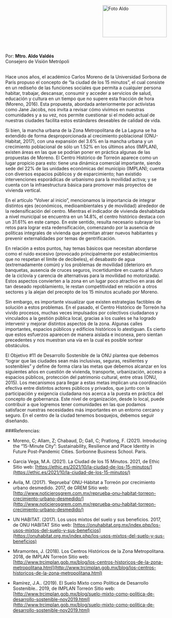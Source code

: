 <p>
    <a title="ir a Otras Publicaciones" href="http://www.trcimplan.gob.mx/autores/mtro-aldo-valdes-lopez.html"><img class="img-responsive contenido-imagen" src="../imagenes/128/otros/Aldo.png" align="right" alt="Foto Aldo" width="200" height="100"></a>
</p>

</br></br></br></br></br></br></br></br>

Por: <b>Mtro. Aldo Valdés</b> </br>
Consejero de Visión Metrópoli
</br></br>



Hace unos años, el académico Carlos Moreno de la Universidad Sorbona de París propuso el concepto de “la ciudad de los 15 minutos”, el cual consiste en un rediseño de las funciones sociales que permita a cualquier persona habitar, trabajar, descansar, consumir y acceder a servicios de salud, educación y cultura en un tiempo que no supere esta fracción de hora (Moreno, 2016). Esta propuesta, abordada anteriormente por activistas como Jane Jacobs, nos invita a revisar cómo vivimos en nuestras comunidades y a su vez, nos permite cuestionar si el modelo actual de nuestras ciudades facilita estos estándares deseables de calidad de vida.

Si bien, la mancha urbana de la Zona Metropolitana de La Laguna se ha extendido de forma desproporcionada al crecimiento poblacional (ONU-Habitat, 2017), con una expansión del 3.6% en la mancha urbana y un crecimiento poblacional de sólo un 1.52% en los últimos años (IMPLAN), existen áreas en las que se podrían poner en práctica algunas de las propuestas de Moreno. El Centro Histórico de Torreón aparece como un lugar propicio para esto: tiene una dinámica comercial importante, siendo sede del 22% de las unidades económicas del municipio (IMPLAN); cuenta con diversos espacios públicos y de esparcimiento; han existido intervenciones esporádicas de urbanismo para la movilidad activa; y se cuenta con la infraestructura básica para promover más proyectos de vivienda vertical.

En el artículo “Volver al inicio”, mencionamos la importancia de integrar distintos ejes (económicos, medioambientales y de movilidad) alrededor de la redensificación del centro. Mientras el indicador de vivienda deshabitada a nivel municipal se encuentra en un 14.8%, el centro histórico destaca con un 31.61% en este campo. En este sentido, resulta necesario subrayar los retos para lograr esta redensificación, comenzando por la ausencia de políticas integrales de vivienda que permitan atraer nuevos habitantes y prevenir externalidades por temas de gentrificación.

En relación a estos puntos, hay temas básicos que necesitan abordarse como el ruido excesivo (provocado principalmente por establecimientos que no respetan el límite de decibeles), el desabasto de agua (extremadamente común) y los problemas de movilidad (deterioro en banquetas, ausencia de cruces seguros, incertidumbre en cuanto al futuro de la ciclovía y carencia de alternativas para la movilidad no motorizada). Estos aspectos convierten a la zona en un lugar poco atractivo en aras del tan deseado repoblamiento, le restan competitividad en relación a otros sectores y la alejan del precepto de los 15 minutos acuñado por Moreno.

Sin embargo, es importante visualizar que existen estrategias factibles de solución a estos problemas. En el pasado, el Centro Histórico de Torreón ha vivido procesos, muchas veces impulsados por colectivos ciudadanos y vinculados a la gestión pública local, gracias a los cuales se ha logrado intervenir y mejorar distintos aspectos de la zona. Algunas calles importantes, espacios públicos y edificios históricos lo atestiguan. Es cierto que estos esfuerzos aparecen de manera aislada e inconexa, pero sientan precedentes y nos muestran una vía en la cual es posible sortear obstáculos.

El Objetivo #11 de Desarrollo Sostenible de la ONU plantea que debemos “lograr que las ciudades sean más inclusivas, seguras, resilientes y sostenibles” y define de forma clara las metas que debemos alcanzar en los siguientes años en cuestión de vivienda, transporte, urbanización, acceso a espacios públicos, protección del patrimonio cultural, entre otras (ONU, 2015). Los mecanismos para llegar a estas metas implican una coordinación efectiva entre distintos actores públicos y privados, que junto con la participación y exigencia ciudadana nos acerca a la puesta en práctica del concepto de gobernanza. Este nivel de organización, desde lo local, puede contribuir a que logremos tener comunidades en las que podamos satisfacer nuestras necesidades más importantes en un entorno cercano y seguro. En el centro de la ciudad tenemos bosquejos, debemos seguir diseñando.

###Referencias:

- Moreno, C; Allam, Z; Chabaud, D; Gall, C; Pratlong, F. (2021). Introducing the “15-Minute City”: Sustainability, Resilience and Place Identity in Future Post-Pandemic Cities. Sorbonne Business School. Paris.

- Garcia Vega, M.A. (2021). La Ciudad de los 15 Minutos. 2021, de Ethic Sitio web: [https://ethic.es/2021/10/la-ciudad-de-los-15-minutos/](https://ethic.es/2021/10/la-ciudad-de-los-15-minutos/)

- Avila, M. (2017). ‘Reprueba’ ONU-Hábitat a Torreón por crecimiento urbano desmedido. 2017, de GREM Sitio web: [http://www.noticierosgrem.com.mx/reprueba-onu-habitat-torreon-crecimiento-urbano-desmedido/](http://www.noticierosgrem.com.mx/reprueba-onu-habitat-torreon-crecimiento-urbano-desmedido/)

- UN HABITAT. (2017). Los usos mixtos del suelo y sus beneficios. 2017, de ONU HABITAT Sitio web: [https://onuhabitat.org.mx/index.php/los-usos-mixtos-del-suelo-y-sus-beneficios](https://onuhabitat.org.mx/index.php/los-usos-mixtos-del-suelo-y-sus-beneficios)

- Miramontes, J. (2018). Los Centros Históricos de la Zona Metropolitana. 2018, de IMPLAN Torreón Sitio web: [http://www.trcimplan.gob.mx/blog/los-centros-historicos-de-la-zona-metropolitana.html](http://www.trcimplan.gob.mx/blog/los-centros-historicos-de-la-zona-metropolitana.html)

- Ramírez, J.A.. (2019). El Suelo Mixto como Política de Desarrollo Sostenible.. 2019, de IMPLAN Torreón Sitio web: [http://www.trcimplan.gob.mx/blog/suelo-mixto-como-politica-de-desarrollo-sostenible-nov2019.html](http://www.trcimplan.gob.mx/blog/suelo-mixto-como-politica-de-desarrollo-sostenible-nov2019.html)
